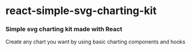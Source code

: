 # react-simple-svg-charting-kit
### Simple svg charting kit made with React

Create any chart you want by using basic charting components and hooks
